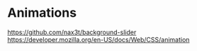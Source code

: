 # Animations
https://github.com/nax3t/background-slider
https://developer.mozilla.org/en-US/docs/Web/CSS/animation
